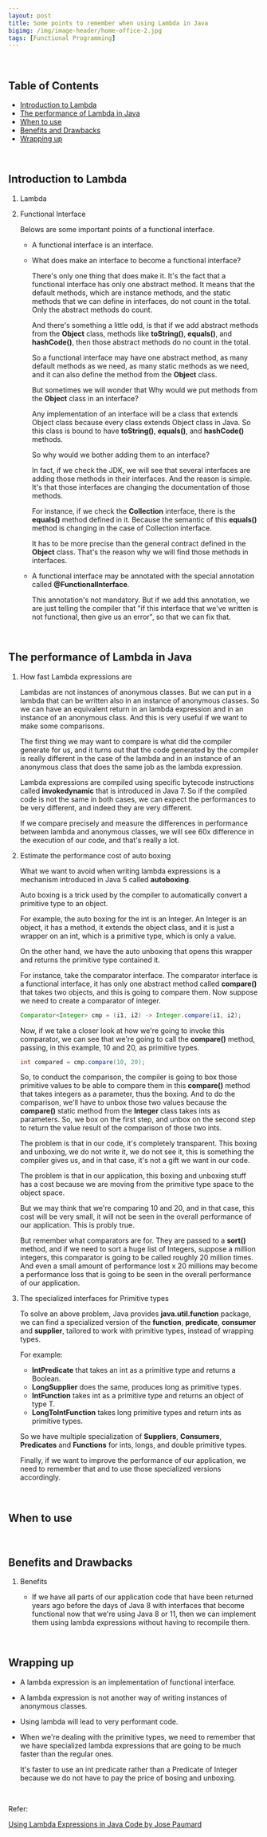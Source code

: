 ```yaml
---
layout: post
title: Some points to remember when using Lambda in Java
bigimg: /img/image-header/home-office-2.jpg
tags: [Functional Programming]
---
```




<br>

## Table of Contents

- [Introduction to Lambda](#introduction-to-lambda)
- [The performance of Lambda in Java](#the-performance-of-lambda-in-java)
- [When to use](#when-to-use)
- [Benefits and Drawbacks](#benefits-and-drawbacks)
- [Wrapping up](#wrapping-up)

<br>

## Introduction to Lambda

1. Lambda

    

2. Functional Interface

    Belows are some important points of a functional interface.
    - A functional interface is an interface.
    - What does make an interface to become a functional interface?

        There's only one thing that does make it. It's the fact that a functional interface has only one abstract method. It means that the default methods, which are instance methods, and the static methods that we can define in interfaces, do not count in the total. Only the abstract methods do count.

        And there's something a little odd, is that if we add abstract methods from the **Object** class, methods like **toString()**, **equals()**, and **hashCode()**, then those abstract methods do no count in the total.

        So a functional interface may have one abstract method, as many default methods as we need, as many static methods as we need, and it can also define the method from the **Object** class.

        But sometimes we will wonder that Why would we put methods from the **Object** class in an interface?

        Any implementation of an interface will be a class that extends Object class because every class extends Object class in Java. So this class is bound to have **toString()**, **equals()**, and **hashCode()** methods.
        
        So why would we bother adding them to an interface?

        In fact, if we check the JDK, we will see that several interfaces are adding those methods in their interfaces. And the reason is simple. It's that those interfaces are changing the documentation of those methods.
        
        For instance, if we check the **Collection** interface, there is the **equals()** method defined in it. Because the semantic of this **equals()** method is changing in the case of Collection interface.
        
        It has to be more precise than the general contract defined in the **Object** class. That's the reason why we will find those methods in interfaces.

    - A functional interface may be annotated with the special annotation called **@FunctionalInterface**.

        This annotation's not mandatory. But if we add this annotation, we are just telling the compiler that "if this interface that we've written is not functional, then give us an error", so that we can fix that.

<br>

## The performance of Lambda in Java

1. How fast Lambda expressions are

    Lambdas are not instances of anonymous classes. But we can put in a lambda that can be written also in an instance of anonymous classes. So we can have an equivalent return in an lambda expression and in an instance of an anonymous class. And this is very useful if we want to make some comparisons.

    The first thing we may want to compare is what did the compiler generate for us, and it turns out that the code generated by the compiler is really different in the case of the lambda and in an instance of an anonymous class that does the same job as the lambda expression.

    Lambda expressions are compiled using specific bytecode instructions called **invokedynamic** that is introduced in Java 7. So if the compiled code is not the same in both cases, we can expect the performances to be very different, and indeed they are very different.

    If we compare precisely and measure the differences in performance between lambda and anonymous classes, we will see 60x difference in the execution of our code, and that's really a lot.

2. Estimate the performance cost of auto boxing

    What we want to avoid when writing lambda expressions is a mechanism introduced in Java 5 called **autoboxing**.

    Auto boxing is a trick used by the compiler to automatically convert a primitive type to an object.

    For example, the auto boxing for the int is an Integer. An Integer is an object, it has a method, it extends the object class, and it is just a wrapper on an int, which is a primitive type, which is only a value.

    On the other hand, we have the auto unboxing that opens this wrapper and returns the primitive type contained it.

    For instance, take the comparator interface. The comparator interface is a functional interface, it has only one abstract method called **compare()** that takes two objects, and this is going to compare them. Now suppose we need to create a comparator of integer.

    ```java
    Comparator<Integer> cmp = (i1, i2) -> Integer.compare(i1, i2);
    ```

    Now, if we take a closer look at how we're going to invoke this comparator, we can see that we're going to call the **compare()** method, passing, in this example, 10 and 20, as primitive types.

    ```java
    int compared = cmp.compare(10, 20);
    ```

    So, to conduct the comparison, the compiler is going to box those primitive values to be able to compare them in this **compare()** method that takes integers as a parameter, thus the boxing. And to do the comparison, we'll have to unbox those two values because the **compare()** static method from the **Integer** class takes ints as parameters. So, we box on the first step, and unbox on the second step to return the value result of the comparison of those two ints.

    The problem is that in our code, it's completely transparent. This boxing and unboxing, we do not write it, we do not see it, this is something the compiler gives us, and in that case, it's not a gift we want in our code.

    The problem is that in our application, this boxing and unboxing stuff has a cost because we are moving from the primitive type space to the object space.

    But we may think that we're comparing 10 and 20, and in that case, this cost will be very small, it will not be seen in the overall performance of our application. This is probly true.

    But remember what comparators are for. They are passed to a **sort()** method, and if we need to sort a huge list of Integers, suppose a million integers, this comparator is going to be called roughly 20 million times. And even a small amount of performance lost x 20 millions may become a performance loss that is going to be seen in the overall performance of our application.

3. The specialized interfaces for Primitive types

    To solve an above problem, Java provides **java.util.function** package, we can find a specialized version of the **function**, **predicate**, **consumer** and **supplier**, tailored to work with primitive types, instead of wrapping types.

    For example:
    - **IntPredicate** that takes an int as a primitive type and returns a Boolean.
    - **LongSupplier** does the same, produces long as primitive types.
    - **IntFunction<T>** takes int as a primitive type and returns an object of type T.
    - **LongToIntFunction** takes long primitive types and return ints as primitive types.

    So we have multiple specialization of **Suppliers**, **Consumers**, **Predicates** and **Functions** for ints, longs, and double primitive types.

    Finally, if we want to improve the performance of our application, we need to remember that and to use those specialized versions accordingly.

<br>

## When to use






<br>

## Benefits and Drawbacks

1. Benefits

    - If we have all parts of our application code that have been returned years ago before the days of Java 8 with interfaces that become functional now that we're using Java 8 or 11, then we can implement them using lambda expressions without having to recompile them.


<br>

## Wrapping up

- A lambda expression is an implementation of functional interface.

- A lambda expression is not another way of writing instances of anonymous classes.

- Using lambda will lead to very performant code.

- When we're dealing with the primitive types, we need to remember that we have specialized lambda expressions that are going to be much faster than the regular ones.

    It's faster to use an int predicate rather than a Predicate of Integer because we do not have to pay the price of bosing and unboxing.

<br>

Refer:

[Using Lambda Expressions in Java Code by Jose Paumard](https://app.pluralsight.com/library/courses/lambda-expressions-java-code/table-of-contents)